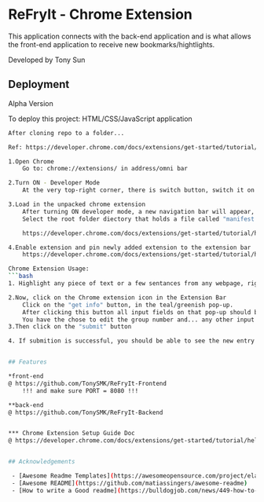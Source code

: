 
# ReFryIt - Chrome Extension
This application connects with the back-end application and is what allows the front-end application to receive new bookmarks/hightlights.

Developed by Tony Sun
## Deployment
Alpha Version

To deploy this project: HTML/CSS/JavaScript application

```bash
After cloning repo to a folder...

Ref: https://developer.chrome.com/docs/extensions/get-started/tutorial/hello-world

1.Open Chrome
    Go to: chrome://extensions/ in address/omni bar

2.Turn ON - Developer Mode
    At the very top-right corner, there is switch button, switch it on!

3.Load in the unpacked chrome extension
    After turning ON developer mode, a new navigation bar will appear, now click "Load unpacked" extension.
    Select the root folder diectory that holds a file called "manifest.json" in the cloned repo folder

    https://developer.chrome.com/docs/extensions/get-started/tutorial/hello-world#load-unpacked

4.Enable extension and pin newly added extension to the extension bar
    https://developer.chrome.com/docs/extensions/get-started/tutorial/hello-world#pin_the_extension

Chrome Extension Usage:
```bash
1. Highlight any piece of text or a few sentances from any webpage, right text to open "context menu", then click on tab called "locale" with the puzzel piece icon

2.Now, click on the Chrome extension icon in the Extension Bar
    Click on the "get info" button, in the teal/greenish pop-up.
    After clicking this button all input fields on that pop-up should be filled out, if not you will need to repeat step 1
    You have the chose to edit the group number and... any other input field text
3.Then click on the "submit" button

4. If submition is successful, you should be able to see the new entry in the ReFryIt webpage after refreshing the page.


## Features

*front-end
@ https://github.com/TonySMK/ReFryIt-Frontend
    !!! and make sure PORT = 8080 !!!

**back-end
@ https://github.com/TonySMK/ReFryIt-Backend


*** Chrome Extension Setup Guide Doc
@ https://developer.chrome.com/docs/extensions/get-started/tutorial/hello-world


## Acknowledgements

 - [Awesome Readme Templates](https://awesomeopensource.com/project/elangosundar/awesome-README-templates)
 - [Awesome README](https://github.com/matiassingers/awesome-readme)
 - [How to write a Good readme](https://bulldogjob.com/news/449-how-to-write-a-good-readme-for-your-github-project)

